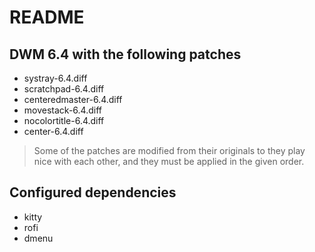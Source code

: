 # README

## DWM 6.4 with the following patches

- systray-6.4.diff
- scratchpad-6.4.diff
- centeredmaster-6.4.diff
- movestack-6.4.diff
- nocolortitle-6.4.diff
- center-6.4.diff

> Some of the patches are modified from their originals to they play nice with
> each other, and they must be applied in the given order.

## Configured dependencies

- kitty
- rofi
- dmenu
